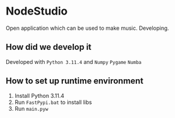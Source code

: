 # NodeStudio
Open application which can be used to make music. Developing.


## How did we develop it
Developed with ``Python 3.11.4`` and ``Numpy`` ``Pygame`` ``Numba``

## How to set up runtime environment
1. Install Python 3.11.4
2. Run ``FastPypi.bat`` to install libs
3. Run ``main.pyw``
